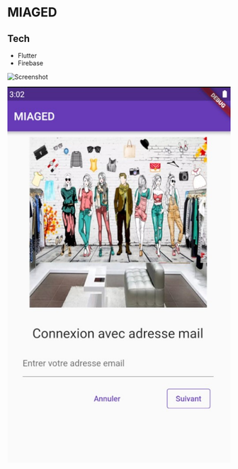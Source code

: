 # MIAGED

## Tech

* Flutter
* Firebase 

![Screenshot](captures/EcranDacceuil.jpg)       

![Screenshot](captures/login.jpg)

